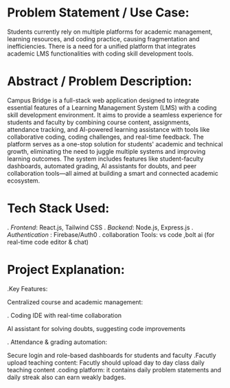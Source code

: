 # Problem Statement / Use Case:
Students currently rely on multiple platforms for academic management, learning resources, and coding practice, causing fragmentation and inefficiencies. There is a need for a unified platform that integrates academic LMS functionalities with coding skill development tools.

# Abstract / Problem Description:
Campus Bridge is a full-stack web application designed to integrate essential features of a Learning Management System (LMS) with a coding skill development environment. It aims to provide a seamless experience for students and faculty by combining course content, assignments, attendance tracking, and AI-powered learning assistance with tools like collaborative coding, coding challenges, and real-time feedback. The platform serves as a one-stop solution for students' academic and technical growth, eliminating the need to juggle multiple systems and improving learning outcomes. The system includes features like student-faculty dashboards, automated grading, AI assistants for doubts, and peer collaboration tools—all aimed at building a smart and connected academic ecosystem.

# Tech Stack Used:
. *Frontend*: React.js, Tailwind CSS
. *Backend*: Node.js, Express.js
. *Authentication* : Firebase/Auth0
.  collaboration Tools: vs code ,bolt ai (for real-time code editor & chat)

# Project Explanation:
 .Key Features:
 
Centralized course and academic management:

. Coding IDE with real-time collaboration

AI assistant for solving doubts, suggesting code improvements

. Attendance & grading automation:

Secure login and role-based dashboards for students and faculty
.Facutly upload teaching content:
Facutly should upload day to day class daily teaching content
.coding platform:
 it contains daily problem statements and daily streak also can earn weakly badges.

